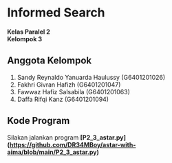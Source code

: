 # Informed Search
**Kelas Paralel 2** <br>
**Kelompok 3**
## Anggota Kelompok
1. Sandy Reynaldo Yanuarda Haulussy (G6401201026) 
2. Fakhri Givran Hafizh (G6401201047)
3. Fawwaz Hafiz Salsabila (G6401201063) 
4. Daffa Rifqi Kanz (G6401201094)
## Kode Program
Silakan jalankan program **[P2_3_astar.py] (https://github.com/DR34MBoy/astar-with-aima/blob/main/P2_3_astar.py)**